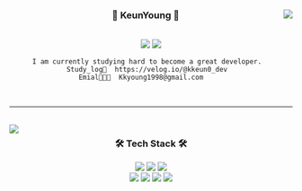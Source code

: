 <div align="center">
  
  <img align="right" src="https://github-readme-stats.vercel.app/api?username=Kkeunyoung&show_icons=true&theme=buefy"/>
  
  
   <h3> 🍒 KeunYoung 🍇 </h3>
  
  <br>
 <a href="https://github.com/Kkeunyoung"><img src="https://hits.seeyoufarm.com/api/count/incr/badge.svg?url=https%3A%2F%2Fgithub.com%2FKkeunyoung&count_bg=%23A16DDD&title_bg=%235C5A5A&icon=github.svg&icon_color=%23E7E7E7&title=GitHub&edge_flat=true)"/></a>
 <a href="https://www.naver.com" target="_blank"><img src="https://img.shields.io/badge/Resume-000000?style=flat-square&logo=Notion&logoColor=FFFFFF"/></a>
<!-- <a href="https://velog.io/@kkeun0_dev" target="_blank"><img src="https://img.shields.io/badge/Blog-20C997?style=flat-square&logo=Velog&logoColor=FFFFFF"/></a> --!>
 
    I am currently studying hard to become a great developer.  
    Study_log📝  https://velog.io/@kkeun0_dev  
    Emial👩🏻‍💼  Kkyoung1998@gmail.com     


 
</div>

<div align="center">
   
   <br>
   
   ----

   <br>

<img align="left" src="https://github-readme-stats.vercel.app/api/top-langs/?username=Kkeunyoung&exclude_repo=Computer-Science-Engineering&layout=compact&langs_count=10"/>
   
   
<h3 align="center">🛠 Tech Stack 🛠</h3>
<p align="center">
<img src="https://img.shields.io/badge/Python-3776AB?style=flat-square&logo=Python&logoColor=white"/>
<img src="https://img.shields.io/badge/Java-007396?style=flat-square&logo=Java&logoColor=white"/>
<img src="https://img.shields.io/badge/Kotlin-7F52FF?style=flat-square&logo=Kotlin&logoColor=white"/>
<br>
<img src="https://img.shields.io/badge/SpringBoot-6DB33F?style=flat-square&logo=Spring&logoColor=white"/>
<img src="https://img.shields.io/badge/Django-092E20?style=flat-square&logo=Django&logoColor=white"/>
<img src="https://img.shields.io/badge/Mysql-E6B91E?style=flat-square&logo=MySql&logoColor=black"/>
<img src="https://img.shields.io/badge/MariaDb-003545?style=flat-square&logo=MariaDb&logoColor=white"/>
</p>   
   
 </div>  
 
<br>

 <!-- <img src="http://mazandi.herokuapp.com/api?handle={kk098}&theme=warm"/> --!>

